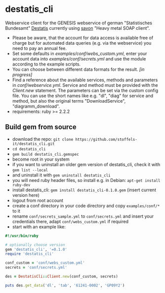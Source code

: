# destatis_cli
Webservice client for the GENESIS webservice of german "Statistisches Bundesamt" [Destatis](https://www-genesis.destatis.de/genesis/online?Menu=Webservice) currently using [savon](https://github.com/savonrb/savon) "Heavy metal SOAP client".

* Please be aware, that the account for data access is available free of charge but for automated data queries (e.g. via the webservice) you need to pay an annual fee.
* Set some defaults in *examples/conf/webs_custom.yml*, enter your account data into *examples/conf/secrets.yml* and use the module according to the example scripts.
* You can choose between different data formats for the result. *[in progress]*
* Find a reference about the available services, methods and parameters in *conf/webservice.yml*. Service and method must be provided with the *Client.new* statement. The parameters can be set via the custom config file. You can use the short names like e.g. "dl", "diag" for service and method, but also the original terms "DownloadService", "diagramm_download".
* requirements: ruby >= 2.2.2

## Build gem from source

* download the repo: `git clone https://github.com/stoffels-it/destatis_cli.git`
* `cd destatis_cli`
* `gem build destatis_cli.gemspec`
* become root in your system
* if you want to uninstall an older gem version of destatis_cli, check it with `gem list --local`
* and uninstall it with `gem uninstall destatis_cli`
* you will need ruby header files, so install e.g. in Debian: `apt-get install ruby-dev`
* install destatis_cli: `gem install destatis_cli-0.1.0.gem` (insert current version here)
* logout from root account
* create a conf directory in your code directory and copy `examples/conf/*` to it
* rename `conf/secrets_sample.yml` to `conf/secrets.yml` and insert your credentials there, adapt `conf/webs_custom.yml` if required
* start with an example like:
```ruby
#!/usr/bin/ruby

# optionally choose version
gem 'destatis_cli', '=0.1.0'
require 'destatis_cli'

conf_custom = 'conf/webs_custom.yml'
secrets = 'conf/secrets.yml'

des = DestatisCli::Client.new(conf_custom, secrets)

puts des.get_data('dl', 'tab', '61241-0002', 'GP09Y2')
```
